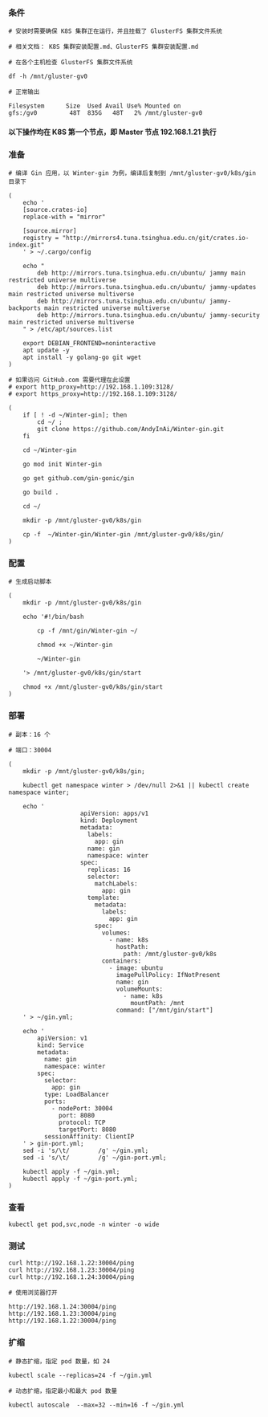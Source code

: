  
### 条件

	# 安装时需要确保 K8S 集群正在运行，并且挂载了 GlusterFS 集群文件系统

	# 相关文档： K8S 集群安装配置.md、GlusterFS 集群安装配置.md

	# 在各个主机检查 GlusterFS 集群文件系统

	df -h /mnt/gluster-gv0

	# 正常输出

	Filesystem      Size  Used Avail Use% Mounted on
	gfs:/gv0         48T  835G   48T   2% /mnt/gluster-gv0


#### 以下操作均在 K8S 第一个节点，即 Master 节点 192.168.1.21 执行


### 准备

	# 编译 Gin 应用，以 Winter-gin 为例，编译后复制到 /mnt/gluster-gv0/k8s/gin 目录下

	(
	    echo '
		[source.crates-io]
		replace-with = "mirror"
		
		[source.mirror]
		registry = "http://mirrors4.tuna.tsinghua.edu.cn/git/crates.io-index.git"
	    ' > ~/.cargo/config

		echo "
			deb http://mirrors.tuna.tsinghua.edu.cn/ubuntu/ jammy main restricted universe multiverse
			deb http://mirrors.tuna.tsinghua.edu.cn/ubuntu/ jammy-updates main restricted universe multiverse
			deb http://mirrors.tuna.tsinghua.edu.cn/ubuntu/ jammy-backports main restricted universe multiverse
			deb http://mirrors.tuna.tsinghua.edu.cn/ubuntu/ jammy-security main restricted universe multiverse
		" > /etc/apt/sources.list

		export DEBIAN_FRONTEND=noninteractive
		apt update -y
		apt install -y golang-go git wget
	)

	# 如果访问 GitHub.com 需要代理在此设置
	# export http_proxy=http://192.168.1.109:3128/
	# export https_proxy=http://192.168.1.109:3128/
	
	(
		if [ ! -d ~/Winter-gin]; then
		    cd ~/ ;
		    git clone https://github.com/AndyInAi/Winter-gin.git
		fi
		  
		cd ~/Winter-gin
		  
		go mod init Winter-gin
		  
		go get github.com/gin-gonic/gin

		go build .

		cd ~/

		mkdir -p /mnt/gluster-gv0/k8s/gin

		cp -f  ~/Winter-gin/Winter-gin /mnt/gluster-gv0/k8s/gin/
	)


### 配置

	# 生成启动脚本

	(
		mkdir -p /mnt/gluster-gv0/k8s/gin

		echo '#!/bin/bash

			cp -f /mnt/gin/Winter-gin ~/
			
			chmod +x ~/Winter-gin

			~/Winter-gin

		'> /mnt/gluster-gv0/k8s/gin/start 
		
		chmod +x /mnt/gluster-gv0/k8s/gin/start
	)


### 部署

	# 副本：16 个

	# 端口：30004
	
	(
		mkdir -p /mnt/gluster-gv0/k8s/gin;

		kubectl get namespace winter > /dev/null 2>&1 || kubectl create namespace winter;

		echo '
                        apiVersion: apps/v1
                        kind: Deployment
                        metadata:
                          labels:
                            app: gin
                          name: gin
                          namespace: winter
                        spec:
                          replicas: 16
                          selector:
                            matchLabels:
                              app: gin
                          template:
                            metadata:
                              labels:
                                app: gin
                            spec:
                              volumes:
                                - name: k8s
                                  hostPath:
                                    path: /mnt/gluster-gv0/k8s
                              containers:
                                - image: ubuntu
                                  imagePullPolicy: IfNotPresent
                                  name: gin
                                  volumeMounts:
                                    - name: k8s
                                      mountPath: /mnt
                                  command: ["/mnt/gin/start"]
		' > ~/gin.yml;

		echo '
			apiVersion: v1
			kind: Service
			metadata:
			  name: gin
			  namespace: winter
			spec:
			  selector:
			    app: gin
			  type: LoadBalancer
			  ports:
			    - nodePort: 30004
			      port: 8080
			      protocol: TCP
			      targetPort: 8080
			  sessionAffinity: ClientIP
		' > gin-port.yml;
		sed -i 's/\t/        /g' ~/gin.yml;
		sed -i 's/\t/        /g' ~/gin-port.yml;
		
		kubectl apply -f ~/gin.yml;
		kubectl apply -f ~/gin-port.yml;
	)


### 查看

	kubectl get pod,svc,node -n winter -o wide


### 测试

	curl http://192.168.1.22:30004/ping
	curl http://192.168.1.23:30004/ping
	curl http://192.168.1.24:30004/ping

	# 使用浏览器打开

	http://192.168.1.24:30004/ping
	http://192.168.1.23:30004/ping
	http://192.168.1.22:30004/ping


### 扩缩

	# 静态扩缩，指定 pod 数量，如 24

	kubectl scale --replicas=24 -f ~/gin.yml

	# 动态扩缩，指定最小和最大 pod 数量

	kubectl autoscale  --max=32 --min=16 -f ~/gin.yml
	


